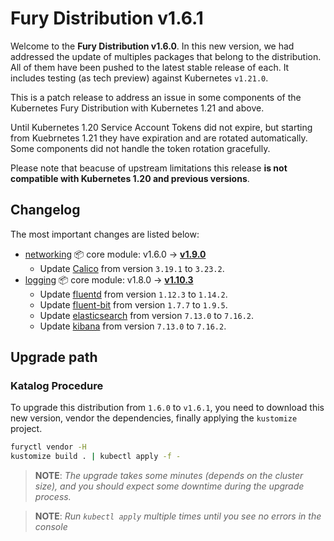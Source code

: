 # Fury Distribution v1.6.1

Welcome to the **Fury Distribution v1.6.0**. In this new version, we had addressed the update of multiples
packages that belong to the distribution. All of them have been pushed to the latest stable release of each.
It includes testing (as tech preview) against Kubernetes `v1.21.0`.

This is a patch release to address an issue in some components of the Kubernetes Fury Distribution with Kubernetes 1.21 and above.

Until Kubernetes 1.20 Service Account Tokens did not expire, but starting from Kuebrnetes 1.21 they have expiration and are rotated automatically. Some components did not handle the token rotation gracefully.

Please note that beacuse of upstream limitations this release **is not compatible with Kubernetes 1.20 and previous versions**.

## Changelog

The most important changes are listed below:

- [networking](https://github.com/sighupio/fury-kubernetes-networking) 📦 core module: v1.6.0 -> [**v1.9.0**](https://github.com/sighupio/fury-kubernetes-networking/releases/tag/v1.9.0)
  - Update [Calico] from version `3.19.1` to `3.23.2`.
- [logging](https://github.com/sighupio/fury-kubernetes-logging) 📦 core module: v1.8.0 -> [**v1.10.3**](https://github.com/sighupio/fury-kubernetes-logging/releases/tag/v1.10.3)
  - Update [fluentd] from version `1.12.3` to `1.14.2`.
  - Update [fluent-bit] from version `1.7.7` to `1.9.5`.
  - Update [elasticsearch] from version `7.13.0` to `7.16.2`.
  - Update [kibana] from version `7.13.0` to `7.16.2`.

## Upgrade path

### Katalog Procedure

To upgrade this distribution from `1.6.0` to `v1.6.1`, you need to download this new version, vendor the dependencies,
finally applying the `kustomize` project.

```bash
furyctl vendor -H
kustomize build . | kubectl apply -f -
```

> **NOTE**: *The upgrade takes some minutes (depends on the cluster size), and you should expect some downtime during
the upgrade process.*
<!-- line left blank on purpose -->
> **NOTE**: *Run `kubectl apply` multiple times until you see no errors in the console*

[fluentd]: https://github.com/fluent/fluentd/releases/tag/v1.14.2
[curator]: https://github.com/elastic/curator/releases/tag/v5.8.4
[kibana]: https://github.com/elastic/kibana/releases/tag/v7.16.2
[elasticsearch]: https://github.com/elastic/elasticsearch/releases/tag/v7.16.2
[Cerebro]: https://github.com/lmenezes/cerebro/releases/tag/v0.9.4
[Velero]: https://velero.io/
[cert-manager]: https://github.com/jetstack/cert-manager
[forecastle]: https://github.com/stakater/Forecastle
[nginx]: https://github.com/kubernetes/ingress-nginx
[metrics-server]: https://github.com/kubernetes/kubernetes/tree/master/cluster/addons/metrics-server
[node-exporter]: https://github.com/prometheus/node_exporter
[kube-state-metrics]: https://github.com/kubernetes/kube-state-metrics
[Grafana]: https://grafana.com/
[Alertmanager]: https://github.com/prometheus/alertmanager
[Prometheus]: https://prometheus.io/
[Prometheus Operator]: https://github.com/prometheus-operator/prometheus-operator
[Calico]: https://www.projectcalico.org/
[Gatekeeper]: https://github.com/open-policy-agent/gatekeeper
[Gatekeeper Policy Manager]: https://github.com/sighupio/gatekeeper-policy-manager
[thanos]: https://github.com/thanos-io/thanos
[goldpinger]: https://github.com/bloomberg/goldpinger
[fluent-bit]: https://fluentbit.io/
[kube-proxy-metrics]: https://github.com/sighupio/fury-kubernetes-monitoring/tree/v1.12.0/katalog/kube-proxy-metrics
